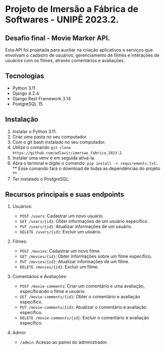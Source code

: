 # Projeto de Imersão a Fábrica de Softwares - UNIPÊ 2023.2.

## Desafio final - Movie Marker API.

Esta API foi projetada para auxiliar na criação aplicativos e serviços que envolvam o cadastro de usuários, gerenciamento de filmes e interações de usuários com os filmes, através comentários e avaliações.

## Tecnologias

- Python 3.11
- Django 4.2.4
- Django Rest Framework 3.14
- PostgreSQL 15

## Instalação

1. Instalar o Python 3.11.
2. Criar uma pasta no seu computador.
3. Com o git bash instalado no seu computador.
4. Utilize o comando `git clone https://github.com/odlavir/imersao_fabrica_2023.2`.
5. Instalar uma venv e em seguida ativa-la.
6. Abra o terminal e digite o comando: `pip install -r requirements.txt.`   ** Esse comando fará o download de todas as dependências do projeto **
7. Ter instalado o PostgreSQL.

## Recursos principais e suas endpoints

1. Usuários:
    - `POST /users`: Cadastrar um novo usuário.
    - `GET /users/{id}`: Obter informações de um usuário específico.
    - `PUT /users/{id}`: Atualizar informações de um usuário.
    - `DELETE /users/{id}`: Excluir um usuário.
    
2. Filmes:
    - `POST /movies`: Cadastrar um novo filme.
    - `GET /movies/{id}`: Obter informações sobre um filme específico.
    - `PUT /movies/{id}`: Atualizar informações de um filme.
    - `DELETE /movies/{id}`: Excluir um filme.

3. Comentários e Avaliações:
   - `POST /movie-comments`: Criar um comentário e uma avaliação, específicando o filme e usuário.
   - `GET /movie-comments/{id}`: Obter o comentário e avaliação específico.
   - `PUT /movie-comments/{id}`: Atualizar o comentário e avaliação específico.
   - `DELETE /movie-comments/{id}`: Excluir o comentário e avaliação específico.
  
4. Admin
   - `/admin`: Acesso ao painel do administrador.
  

   
